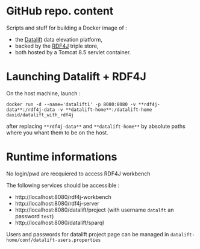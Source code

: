 # GitHub repo. content

Scripts and stuff for building a Docker image of :
* the [Datalift](http://datalift.org/) data elevation platform,
* backed by the [RDF4J](http://rdf4j.org/) triple store,
* both hosted by a Tomcat 8.5 servlet container.

# Launching Datalift + RDF4J

On the host machine, launch :

	docker run -d --name='datalift1' -p 8080:8080 -v **rdf4j-data**:/rdf4j-data -v **datalift-home**:/datalift-home daxid/datalift_with_rdf4j

after replacing ```**rdf4j-data**``` and ```**datalift-home**``` by absolute paths where you whant them to be on the host.

# Runtime informations

No login/pwd are recquiered to access RDF4J workbench

The following services should be accessible :
* http://localhost:8080/rdf4j-workbench
* http://localhost:8080/rdf4j-server
* http://localhost:8080/datalift/project (with username ```datalft``` an password ```test```)
* http://localhost:8080/datalift/sparql

Users and passwords for datalift project page can be managed in ```datalift-home/conf/datalift-users.properties```
